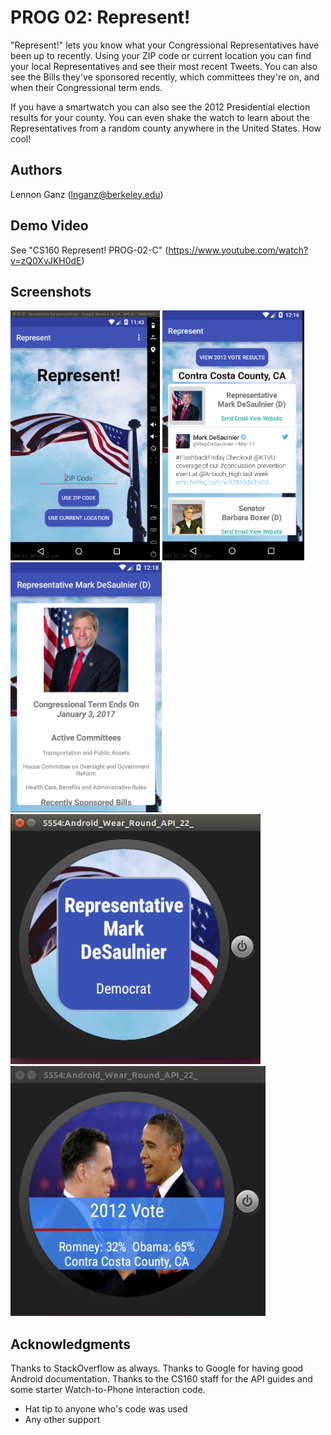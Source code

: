 # PROG 02: Represent!

"Represent!" lets you know what your Congressional Representatives have been up to recently. Using your ZIP code or current location you can find your local Representatives and see their most recent Tweets. You can also see the Bills they've sponsored recently, which committees they're on, and when their Congressional term ends. 

If you have a smartwatch you can also see the 2012 Presidential election results for your county. You can even shake the watch to learn about the Representatives from a random county anywhere in the United States. How cool!

## Authors

Lennon Ganz ([lnganz@berkeley.edu](mailto:lnganz@berkeley.edu))

## Demo Video

See "CS160 Represent! PROG-02-C" (https://www.youtube.com/watch?v=zQ0XvJKH0dE)

## Screenshots

<img src="screenshots/FirstLaunched.png" height="400" alt="Screenshot"/>
<img src="screenshots/aftertwitterlogon.png" height="400" alt="Screenshot"/>
<img src="screenshots/detailedview.png" height="400" alt="Screenshot"/>
<img src="screenshots/watchviewrep.png" height="400" alt="Screenshot"/>
<img src="screenshots/voteresults1.png" height="400" alt="Screenshot"/>

## Acknowledgments

Thanks to StackOverflow as always. Thanks to Google for having good Android documentation. Thanks to the CS160 staff for the API guides and some starter Watch-to-Phone interaction code.
* Hat tip to anyone who's code was used
* Any other support
